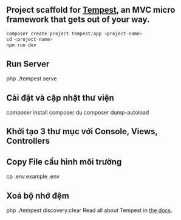 ## Project scaffold for [Tempest](https://github.com/tempestphp), an MVC micro framework that gets out of your way.

```php
composer create-project tempest/app <project-name>
cd <project-name>
npm run dev
```

## Run Server
php ./tempest serve

## Cài đặt và cập nhật thư viện
composer install
composer du
composer dump-autoload

## Khởi tạo 3 thư mục với Console, Views, Controllers

## Copy File cấu hình môi trường
cp .env.example .env

## Xoá bộ nhớ đệm
php ./tempest discovery:clear
Read all about Tempest in [the docs](https://github.com/tempestphp/tempest-docs/blob/master/01-getting-started.md).

